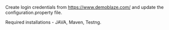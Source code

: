 Create  login credentials from https://www.demoblaze.com/ and update the configuration.property file.

Required installations - JAVA, Maven, Testng.




